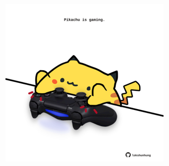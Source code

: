<!-- built at 18/06/2024, 06:01:03 UTC -->
<p align="center">
  <img width="500" height="500" src="./ReadmeImage.svg">
</p>
